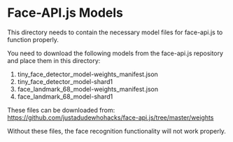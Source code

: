 
# Face-API.js Models

This directory needs to contain the necessary model files for face-api.js to function properly.

You need to download the following models from the face-api.js repository and place them in this directory:

1. tiny_face_detector_model-weights_manifest.json
2. tiny_face_detector_model-shard1
3. face_landmark_68_model-weights_manifest.json
4. face_landmark_68_model-shard1

These files can be downloaded from: https://github.com/justadudewhohacks/face-api.js/tree/master/weights

Without these files, the face recognition functionality will not work properly.
